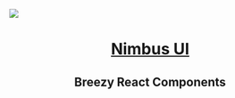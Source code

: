 ![](https://images.fineartamerica.com/images-medium-large/cumuluo-nimbus-clouds-kaj-r-svensson.jpg)

[<h1 style="text-align:center;">Nimbus UI</h1>](https://nimaboscarino.github.io/nimbus-ui/)

<h2 style="text-align:center;">Breezy React Components</h2>
